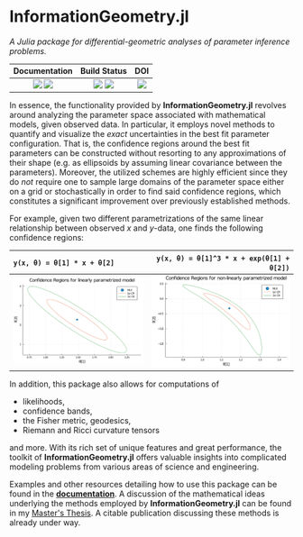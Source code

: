 # InformationGeometry.jl

*A Julia package for differential-geometric analyses of parameter inference problems.*

| **Documentation** | **Build Status** | **DOI** |
|:-----------------:|:----------------:|:----------------:|
| [![][docs-stable-img]][docs-stable-url] [![][docs-dev-img]][docs-dev-url] | [![][appveyor-img]][appveyor-url] [![][codecov-img]][codecov-url] | [![][doi-img]][doi-url] |


In essence, the functionality provided by **InformationGeometry.jl** revolves around analyzing the parameter space associated with mathematical models, given observed data.
In particular, it employs novel methods to quantify and visualize the *exact* uncertainties in the best fit parameter configuration.
That is, the confidence regions around the best fit parameters can be constructed without resorting to any approximations of their shape (e.g. as ellipsoids by assuming linear covariance between the parameters).
Moreover, the utilized schemes are highly efficient since they do *not* require one to sample large domains of the parameter space either on a grid or stochastically in order to find said confidence regions, which constitutes a significant improvement over previously established methods.

For example, given two different parametrizations of the same linear relationship between observed *x* and *y*-data, one finds the following confidence regions:

`y(x, θ) = θ[1] * x + θ[2]` | `y(x, θ) = θ[1]^3 * x + exp(θ[1] + θ[2])`
:------|------:
<img src="https://github.com/RafaelArutjunjan/InformationGeometry.jl/blob/master/docs/assets/sols.svg" width="410"/> | <img src="https://github.com/RafaelArutjunjan/InformationGeometry.jl/blob/master/docs/assets/sols2.svg" width="410"/>

In addition, this package also allows for computations of

* likelihoods,
* confidence bands,
* the Fisher metric, geodesics,
* Riemann and Ricci curvature tensors

and more. With its rich set of unique features and great performance, the toolkit of **InformationGeometry.jl** offers valuable insights into complicated modeling problems from various areas of science and engineering.

Examples and other resources detailing how to use this package can be found in the [**documentation**](https://RafaelArutjunjan.github.io/InformationGeometry.jl/dev). A discussion of the mathematical ideas underlying the methods employed by **InformationGeometry.jl** can be found in my [Master's Thesis](https://github.com/RafaelArutjunjan/Master-Thesis/blob/master/Master's%20Thesis%20Rafael%20Arutjunjan%20-%20Corrected.pdf). A citable publication discussing these methods is already under way.




[docs-stable-img]: https://img.shields.io/badge/docs-stable-blue.svg
[docs-stable-url]: https://RafaelArutjunjan.github.io/InformationGeometry.jl/stable

[docs-dev-img]: https://img.shields.io/badge/docs-dev-blue.svg
[docs-dev-url]: https://RafaelArutjunjan.github.io/InformationGeometry.jl/dev

[appveyor-img]: https://ci.appveyor.com/api/projects/status/github/RafaelArutjunjan/InformationGeometry.jl?svg=true
[appveyor-url]: https://ci.appveyor.com/project/RafaelArutjunjan/InformationGeometry-jl

[codecov-img]: https://codecov.io/gh/RafaelArutjunjan/InformationGeometry.jl/branch/master/graph/badge.svg
[codecov-url]: https://codecov.io/gh/RafaelArutjunjan/InformationGeometry.jl

[doi-img]: https://zenodo.org/badge/291016637.svg
[doi-url]: https://zenodo.org/badge/latestdoi/291016637
